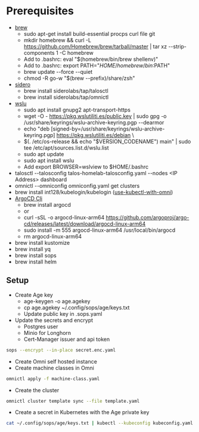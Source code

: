 # Prerequisites
- [brew](https://docs.brew.sh/Homebrew-on-Linux)
  - sudo apt-get install build-essential procps curl file git
  - mkdir homebrew && curl -L https://github.com/Homebrew/brew/tarball/master | tar xz --strip-components 1 -C homebrew
  - Add to .bashrc: eval "$(homebrew/bin/brew shellenv)"
  - Add to .bashrc: export PATH="$HOME/homebrew/bin:$PATH"
  - brew update --force --quiet
  - chmod -R go-w "$(brew --prefix)/share/zsh"
- [sidero](https://github.com/siderolabs/homebrew-tap) 
  - brew install siderolabs/tap/talosctl
  - brew install siderolabs/tap/omnictl
- [wslu](https://wslutiliti.es/wslu/install.html)
  - sudo apt install gnupg2 apt-transport-https
  - wget -O - https://pkg.wslutiliti.es/public.key | sudo gpg -o /usr/share/keyrings/wslu-archive-keyring.pgp --dearmor
  - echo "deb [signed-by=/usr/share/keyrings/wslu-archive-keyring.pgp] https://pkg.wslutiliti.es/debian \
  - $(. /etc/os-release && echo "$VERSION_CODENAME") main" | sudo tee /etc/apt/sources.list.d/wslu.list
  - sudo apt update
  - sudo apt install wslu
  - Add export BROWSER=wslview to $HOME/.bashrc
- talosctl --talosconfig talos-homelab-talosconfig.yaml --nodes \<IP Address> dashboard
- omnictl --omniconfig omniconfig.yaml get clusters
- brew install int128/kubelogin/kubelogin ([use-kubectl-with-omni](https://omni.siderolabs.com/how-to-guides/use-kubectl-with-omni))
- [ArgoCD Cli](https://argo-cd.readthedocs.io/en/stable/cli_installation/)
  - brew install argocd
  - or
  - curl -sSL -o argocd-linux-arm64 https://github.com/argoproj/argo-cd/releases/latest/download/argocd-linux-arm64
  - sudo install -m 555 argocd-linux-arm64 /usr/local/bin/argocd
  - rm argocd-linux-arm64
- brew install kustomize
- brew install yq
- brew install sops
- brew install helm

## Setup
- Create Age key
  - age-keygen -o age.agekey
  - cp age.agekey ~/.config/sops/age/keys.txt
  - Update public key in .sops.yaml
- Update the secrets and encrypt
  - Postgres user
  - Minio for Longhorn
  - Cert-Manager issuer and api token
```bash
sops --encrypt --in-place secret.enc.yaml
```
- Create Omni self hosted instance
- Create machine classes in Omni
```bash
omnictl apply -f machine-class.yaml
```
- Create the cluster
```bash
omnictl cluster template sync --file template.yaml
```
- Create a secret in Kubernetes with the Age private key
```bash
cat ~/.config/sops/age/keys.txt | kubectl --kubeconfig kubeconfig.yaml create secret generic sops-age --namespace=argocd --from-file=keys.txt=/dev/stdin
```